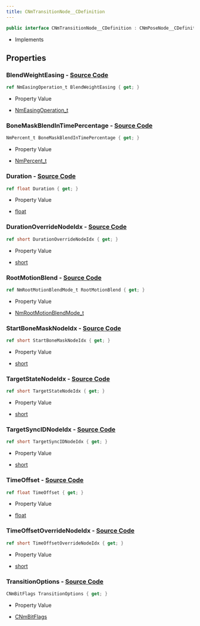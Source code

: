 ```yaml
---
title: CNmTransitionNode__CDefinition
---
```


```csharp
public interface CNmTransitionNode__CDefinition : CNmPoseNode__CDefinition, CNmGraphNode__CDefinition, ISchemaClass<CNmGraphNode__CDefinition>, ISchemaClass<CNmPoseNode__CDefinition>, ISchemaClass<CNmTransitionNode__CDefinition>, ISchemaField, ISchemaClass, INativeHandle
```

- Implements

## Properties

### **BlendWeightEasing** - [Source Code](https://github.com/swiftly-solution/swiftlys2/blob/main/managed/src/SwiftlyS2.Generated/Schemas/Interfaces/CNmTransitionNode__CDefinition.cs#L34)

```csharp
ref NmEasingOperation_t BlendWeightEasing { get; }
```

- Property Value

- [NmEasingOperation_t](/docs/api/shared/schemadefinitions/nmeasingoperation_t)

### **BoneMaskBlendInTimePercentage** - [Source Code](https://github.com/swiftly-solution/swiftlys2/blob/main/managed/src/SwiftlyS2.Generated/Schemas/Interfaces/CNmTransitionNode__CDefinition.cs#L26)

```csharp
NmPercent_t BoneMaskBlendInTimePercentage { get; }
```

- Property Value

- [NmPercent_t](/docs/api/shared/schemadefinitions/nmpercent_t)

### **Duration** - [Source Code](https://github.com/swiftly-solution/swiftlys2/blob/main/managed/src/SwiftlyS2.Generated/Schemas/Interfaces/CNmTransitionNode__CDefinition.cs#L24)

```csharp
ref float Duration { get; }
```

- Property Value

- [float](https://learn.microsoft.com/dotnet/api/system.single)

### **DurationOverrideNodeIdx** - [Source Code](https://github.com/swiftly-solution/swiftlys2/blob/main/managed/src/SwiftlyS2.Generated/Schemas/Interfaces/CNmTransitionNode__CDefinition.cs#L18)

```csharp
ref short DurationOverrideNodeIdx { get; }
```

- Property Value

- [short](https://learn.microsoft.com/dotnet/api/system.int16)

### **RootMotionBlend** - [Source Code](https://github.com/swiftly-solution/swiftlys2/blob/main/managed/src/SwiftlyS2.Generated/Schemas/Interfaces/CNmTransitionNode__CDefinition.cs#L36)

```csharp
ref NmRootMotionBlendMode_t RootMotionBlend { get; }
```

- Property Value

- [NmRootMotionBlendMode_t](/docs/api/shared/schemadefinitions/nmrootmotionblendmode_t)

### **StartBoneMaskNodeIdx** - [Source Code](https://github.com/swiftly-solution/swiftlys2/blob/main/managed/src/SwiftlyS2.Generated/Schemas/Interfaces/CNmTransitionNode__CDefinition.cs#L22)

```csharp
ref short StartBoneMaskNodeIdx { get; }
```

- Property Value

- [short](https://learn.microsoft.com/dotnet/api/system.int16)

### **TargetStateNodeIdx** - [Source Code](https://github.com/swiftly-solution/swiftlys2/blob/main/managed/src/SwiftlyS2.Generated/Schemas/Interfaces/CNmTransitionNode__CDefinition.cs#L16)

```csharp
ref short TargetStateNodeIdx { get; }
```

- Property Value

- [short](https://learn.microsoft.com/dotnet/api/system.int16)

### **TargetSyncIDNodeIdx** - [Source Code](https://github.com/swiftly-solution/swiftlys2/blob/main/managed/src/SwiftlyS2.Generated/Schemas/Interfaces/CNmTransitionNode__CDefinition.cs#L32)

```csharp
ref short TargetSyncIDNodeIdx { get; }
```

- Property Value

- [short](https://learn.microsoft.com/dotnet/api/system.int16)

### **TimeOffset** - [Source Code](https://github.com/swiftly-solution/swiftlys2/blob/main/managed/src/SwiftlyS2.Generated/Schemas/Interfaces/CNmTransitionNode__CDefinition.cs#L28)

```csharp
ref float TimeOffset { get; }
```

- Property Value

- [float](https://learn.microsoft.com/dotnet/api/system.single)

### **TimeOffsetOverrideNodeIdx** - [Source Code](https://github.com/swiftly-solution/swiftlys2/blob/main/managed/src/SwiftlyS2.Generated/Schemas/Interfaces/CNmTransitionNode__CDefinition.cs#L20)

```csharp
ref short TimeOffsetOverrideNodeIdx { get; }
```

- Property Value

- [short](https://learn.microsoft.com/dotnet/api/system.int16)

### **TransitionOptions** - [Source Code](https://github.com/swiftly-solution/swiftlys2/blob/main/managed/src/SwiftlyS2.Generated/Schemas/Interfaces/CNmTransitionNode__CDefinition.cs#L30)

```csharp
CNmBitFlags TransitionOptions { get; }
```

- Property Value

- [CNmBitFlags](/docs/api/shared/schemadefinitions/cnmbitflags)

